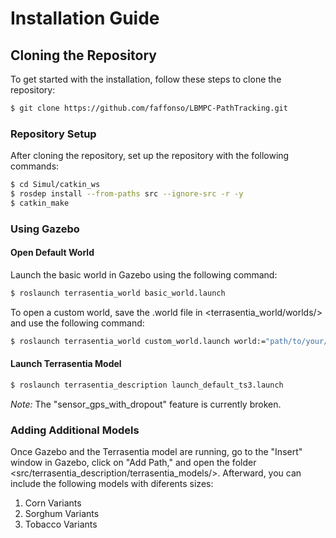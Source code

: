 # Installation Guide

## Cloning the Repository

To get started with the installation, follow these steps to clone the repository:

```bash
$ git clone https://github.com/faffonso/LBMPC-PathTracking.git
```

### Repository Setup

After cloning the repository, set up the repository with the following commands:

```bash
$ cd Simul/catkin_ws
$ rosdep install --from-paths src --ignore-src -r -y
$ catkin_make
```

### Using Gazebo

#### Open Default World

Launch the basic world in Gazebo using the following command:

```bash
$ roslaunch terrasentia_world basic_world.launch
```

To open a custom world, save the .world file in <terrasentia_world/worlds/> and use the following command:

```bash
$ roslaunch terrasentia_world custom_world.launch world:="path/to/your/world"
```

#### Launch Terrasentia Model

```bash
$ roslaunch terrasentia_description launch_default_ts3.launch
```

*Note:* The "sensor_gps_with_dropout" feature is currently broken.

### Adding Additional Models

Once Gazebo and the Terrasentia model are running, go to the "Insert" window in Gazebo, click on "Add Path," and open the folder <src/terrasentia_description/terrasentia_models/>. Afterward, you can include the following models with diferents sizes:

1. Corn Variants
2. Sorghum Variants
3. Tobacco Variants